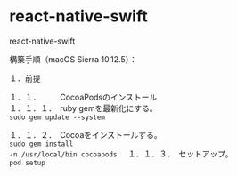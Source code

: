 # react-native-swift
react-native-swift

構築手順（macOS Sierra 10.12.5）：

１．前提

１．１．　　　CocoaPodsのインストール<br/>
１．１．１．　ruby gemを最新化にする。<br/>
<code>sudo gem update --system</code>
    
１．１．２．　Cocoaをインストールする。<br/>
<code>sudo gem install -n /usr/local/bin cocoapods</code>
    
１．１．３．　セットアップ。<br/>
<code>pod setup</code>
